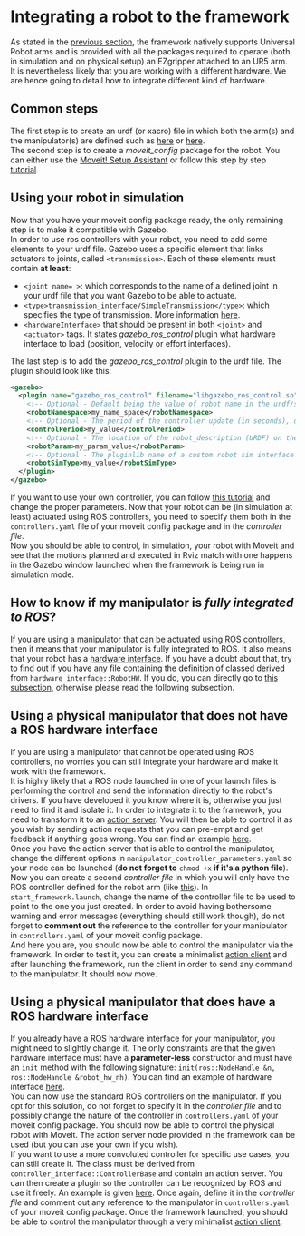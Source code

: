 # Integrating a robot to the framework
As stated in the [previous section](./2_configuring_the_framework.md), the framework natively supports Universal Robot arms and is provided with all the packages required to operate (both in simulation and on physical setup) an EZgripper attached to an UR5 arm.<br/>
It is nevertheless likely that you are working with a different hardware. We are hence going to detail how to integrate different kind of hardware.

## Common steps
The first step is to create an urdf (or xacro) file in which both the arm(s) and the manipulator(s) are defined such as [here](https://github.com/ARQ-CRISP/ARQ_common_packages/blob/master/arq_robots/urdf/arq_ur5_with_ezgripper.urdf.xacro) or [here](https://github.com/shadow-robot/sr_interface/blob/kinetic-devel/sr_multi_description/urdf/right_srhand_ur10.urdf.xacro). <br/>
The second step is to create a *moveit_config* package for the robot. You can either use the [Moveit! Setup Assistant](http://docs.ros.org/kinetic/api/moveit_tutorials/html/doc/setup_assistant/setup_assistant_tutorial.html) or follow this step by step [tutorial](./3_1_creating_moveit_config).

## Using your robot in simulation
Now that you have your moveit config package ready, the only remaining step is to make it compatible with Gazebo.<br/>
In order to use ros controllers with your robot, you need to add some elements to your urdf file. Gazebo uses a specific element that links actuators to joints, called `<transmission>`. Each of these elements must contain **at least**:
* `<joint name= >`: which corresponds to the name of a defined joint in your urdf file that you want Gazebo to be able to actuate.
* `<type>transmission_interface/SimpleTransmission</type>`: which specifies the type of transmission. More information [here](https://wiki.ros.org/urdf/XML/Transmission).
* `<hardwareInterface>` that should be present in both `<joint>` and `<actuator>` tags. It states *gazebo_ros_control* plugin what hardware interface to load (position, velocity or effort interfaces).

The last step is to add the *gazebo_ros_control* plugin to the urdf file. The plugin should look like this:
```xml
<gazebo>
  <plugin name="gazebo_ros_control" filename="libgazebo_ros_control.so">
    <!-- Optional - Default being the value of robot name in the urdf/sdf file-->
    <robotNamespace>my_name_space</robotNamespace>
    <!-- Optional - The period of the controller update (in seconds), default is Gazebo's period -->
    <controlPeriod>my_value</controlPeriod>
    <!-- Optional - The location of the robot_description (URDF) on the parameter server, default being '/robot_description' -->
    <robotParam>my_param_value</robotParam>
    <!-- Optional - The pluginlib name of a custom robot sim interface to be used (see below for more details), default being 'gazebo_ros_control/DefaultRobotHWSim' -->
    <robotSimType>my_value</robotSimType>
  </plugin>
</gazebo>
```
If you want to use your own controller, you can follow [this tutorial](http://gazebosim.org/tutorials/?tut=ros_control) and change the proper parameters. Now that your robot can be (in simulation at least) actuated using ROS controllers, you need to specify them both in the `controllers.yaml` file of your moveit config package and in the *controller file*. <br/>
Now you should be able to control, in simulation, your robot with Moveit and see that the motions planned and executed in Rviz match with one happens in the Gazebo window launched when the framework is being run in simulation mode.

## How to know if my manipulator is *fully integrated to ROS*?
If you are using a manipulator that can be actuated using [ROS controllers](http://wiki.ros.org/ros_controllers), then it means that your manipulator is fully integrated to ROS. It also means that your robot has a [hardware interface](http://wiki.ros.org/hardware_interface). If you have a doubt about that, try to find out if you have any file containing the definition of classed derived from `hardware_interface::RobotHW`. If you do, you can directly go to [this subsection](#using-a-physical-manipulator-that-does-have-a-ros-hardware-interface), otherwise please read the following subsection.

## Using a physical manipulator that does **not** have a ROS hardware interface
If you are using a manipulator that cannot be operated using ROS controllers, no worries you can still integrate your hardware and make it work with the framework. <br/>
It is highly likely that a ROS node launched in one of your launch files is performing the control and send the information directly to the robot's drivers. If you have developed it you know where it is, otherwise you just need to find it and isolate it. In order to integrate it to the framework, you need to transform it to an [action server](http://wiki.ros.org/actionlib/Tutorials). You will then be able to control it as you wish by sending action requests that you can pre-empt and get feedback if anything goes wrong. You can find an example [here](https://github.com/bdenoun/EZGripper/blob/master/ezgripper_driver/nodes/ezgripper_controller.py).<br/>
Once you have the action server that is able to control the manipulator, change the different options in `manipulator_controller_parameters.yaml` so your node can be launched (**do not forget to** `chmod +x` **if it's a python file**). Now you can create a second *controller file* in which you will only have the ROS controller defined for the robot arm (like [this](https://github.com/ARQ-CRISP/ARQ_common_packages/blob/master/arq_robots/controllers/ur5_ezgripper_position_controllers.yaml)). In `start_framework.launch`, change the name of the controller file to be used to point to the one you just created. In order to avoid having bothersome warning and error messages (everything should still work though), do not forget to **comment out** the reference to the controller for your manipulator in `controllers.yaml` of your moveit config package. <br/>
And here you are, you should now be able to control the manipulator via the framework. In order to test it, you can create a minimalist [action client](http://wiki.ros.org/actionlib/Tutorials) and after launching the framework, run the client in order to send any command to the manipulator. It should now move.

## Using a physical manipulator that does have a ROS hardware interface
If you already have a ROS hardware interface for your manipulator, you might need to slightly change it. The only constraints are that the given hardware interface must have a **parameter-less** constructor and must have an `init` method with the following signature: `init(ros::NodeHandle &n, ros::NodeHandle &robot_hw_nh)`. You can find an example of hardware interface [here](https://github.com/shadow-robot/sr_ur_arm/blob/kinetic-devel/sr_ur_robot_hw/src/sr_ur_robot_hw.cpp). <br/>
You can now use the standard ROS controllers on the manipulator. If you opt for this solution, do not forget to specify it in the *controller file* and to possibly change the nature of the controller in `controllers.yaml` of your moveit config package. You should now be able to control the physical robot with Moveit. The action server node provided in the framework can be used (but you can use your own if you wish). <br/>
If you want to use a more convoluted controller for specific use cases, you can still create it. The class must be derived from ```controller_interface::ControllerBase``` and contain an action server. You can then create a plugin so the controller can be recognized by ROS and use it freely. An example is given [here](http://wiki.ros.org/ros_control/Tutorials/Creating%20a%20controller). Once again, define it in the *controller file* and comment out any reference to the manipulator in `controllers.yaml` of your moveit config package. Once the framework launched, you should be able to control the manipulator through a very minimalist [action client](http://wiki.ros.org/actionlib/Tutorials).
